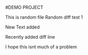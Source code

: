 #DEMO PROJECT

This is random file
Random diff test 1

New Text added


Recently added diff line

I hope this isnt much of a problem